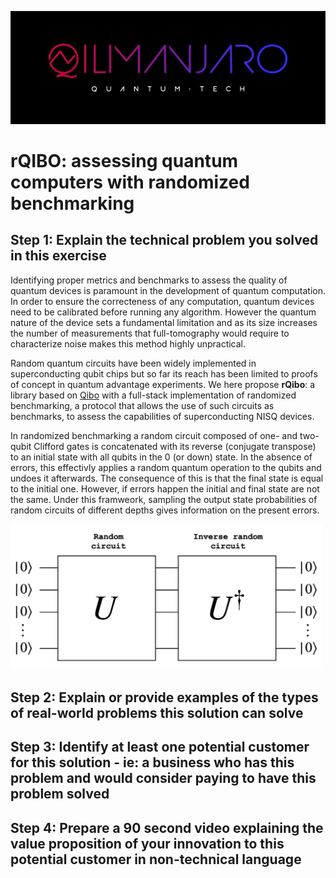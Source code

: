 ![CDL 2021 Cohort Project](./images/logo.jpg)
# rQIBO: assessing quantum computers with randomized benchmarking

## Step 1: Explain the technical problem you solved in this exercise

Identifying proper metrics and benchmarks to assess the quality of quantum devices is paramount in the development of quantum computation. In order to ensure the correcteness of any computation, quantum devices need to be calibrated before running any algorithm. However the quantum nature of the device sets a fundamental limitation and as its size increases the number of measurements that full-tomography would require to characterize noise makes this method highly unpractical. 

Random quantum circuits have been widely implemented in superconducting qubit chips but so far its reach has been limited to proofs of concept in quantum advantage experiments. We here propose **rQibo**: a library based on [Qibo](https://qibo.readthedocs.io/) with a full-stack implementation of randomized benchmarking, a protocol that allows the use of such circuits as benchmarks, to assess the capabilities of superconducting NISQ devices. 

In randomized benchmarking a random circuit composed of one- and two-qubit Clifford gates is concatenated with its reverse (conjugate transpose) to an initial state with all qubits in the 0 (or down) state. In the absence of errors, this effectivly applies a random quantum operation to the qubits and undoes it afterwards. The consequence of this is that the final state is equal to the initial one. However, if errors happen the initial and final state are not the same. Under this framweork, sampling the output state probabilities of random circuits of different depths gives information on the present errors. 

<img src="./images/randbench.png" width="500">

## Step 2: Explain or provide examples of the types of real-world problems this solution can solve


## Step 3: Identify at least one potential customer for this solution - ie: a business who has this problem and would consider paying to have this problem solved
## Step 4: Prepare a 90 second video explaining the value proposition of your innovation to this potential customer in non-technical language
